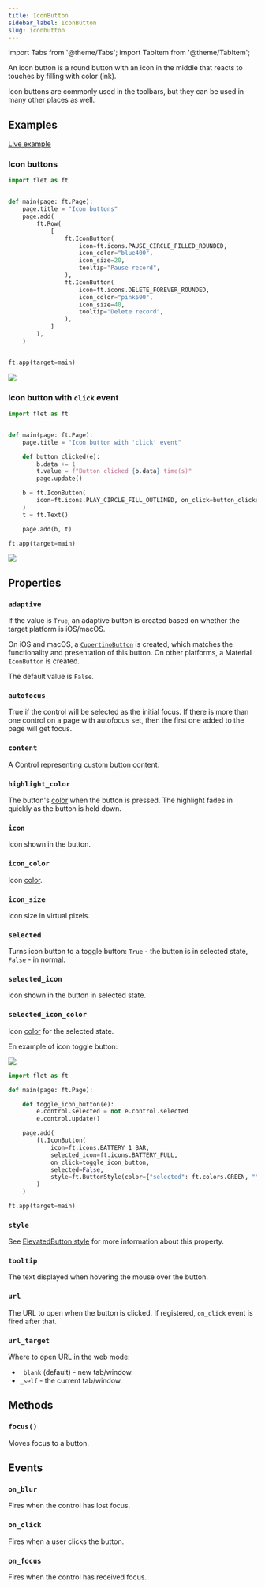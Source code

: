 ```yaml
---
title: IconButton
sidebar_label: IconButton
slug: iconbutton
---
```


import Tabs from '@theme/Tabs';
import TabItem from '@theme/TabItem';

An icon button is a round button with an icon in the middle that reacts to touches by filling with color (ink).

Icon buttons are commonly used in the toolbars, but they can be used in many other places as well.

## Examples

[Live example](https://flet-controls-gallery.fly.dev/buttons/iconbutton)

### Icon buttons

<Tabs groupId="language">
  <TabItem value="python" label="Python" default>

```python
import flet as ft


def main(page: ft.Page):
    page.title = "Icon buttons"
    page.add(
        ft.Row(
            [
                ft.IconButton(
                    icon=ft.icons.PAUSE_CIRCLE_FILLED_ROUNDED,
                    icon_color="blue400",
                    icon_size=20,
                    tooltip="Pause record",
                ),
                ft.IconButton(
                    icon=ft.icons.DELETE_FOREVER_ROUNDED,
                    icon_color="pink600",
                    icon_size=40,
                    tooltip="Delete record",
                ),
            ]
        ),
    )


ft.app(target=main)
```
  </TabItem>
</Tabs>

<img src="/img/docs/controls/icon-button/icon-buttons.gif" className="screenshot-50" />

### Icon button with `click` event

<Tabs groupId="language">
  <TabItem value="python" label="Python" default>

```python
import flet as ft


def main(page: ft.Page):
    page.title = "Icon button with 'click' event"

    def button_clicked(e):
        b.data += 1
        t.value = f"Button clicked {b.data} time(s)"
        page.update()

    b = ft.IconButton(
        icon=ft.icons.PLAY_CIRCLE_FILL_OUTLINED, on_click=button_clicked, data=0
    )
    t = ft.Text()

    page.add(b, t)

ft.app(target=main)
```
  </TabItem>
</Tabs>

<img src="/img/docs/controls/icon-button/icon-button-with-click-event.gif" className="screenshot-50" />

## Properties

### `adaptive`

If the value is `True`, an adaptive button is created based on whether the target platform is iOS/macOS.

On iOS and macOS, a [`CupertinoButton`](/docs/controls/cupertinobutton) is created, which matches the functionality and presentation of this button. On other platforms, a Material `IconButton` is created.

The default value is `False`.

### `autofocus`

True if the control will be selected as the initial focus. If there is more than one control on a page with autofocus set, then the first one added to the page will get focus.

### `content`

A Control representing custom button content.

### `highlight_color`

The button's [color](/docs/guides/python/colors) when the button is pressed. The highlight fades in quickly as the button is held down.

### `icon`

Icon shown in the button.

### `icon_color`

Icon [color](/docs/reference/colors).

### `icon_size`

Icon size in virtual pixels.

### `selected`

Turns icon button to a toggle button: `True` - the button is in selected state, `False` - in normal.

### `selected_icon`

Icon shown in the button in selected state.

### `selected_icon_color`

Icon [color](/docs/reference/colors) for the selected state.

En example of icon toggle button:

<img src="/img/blog/gradients/toggle-icon-button.gif" className="screenshot-10" />

```python
import flet as ft

def main(page: ft.Page):

    def toggle_icon_button(e):
        e.control.selected = not e.control.selected
        e.control.update()

    page.add(
        ft.IconButton(
            icon=ft.icons.BATTERY_1_BAR,
            selected_icon=ft.icons.BATTERY_FULL,
            on_click=toggle_icon_button,
            selected=False,
            style=ft.ButtonStyle(color={"selected": ft.colors.GREEN, "": ft.colors.RED}),
        )
    )

ft.app(target=main)
```

### `style`

See [ElevatedButton.style](/docs/controls/elevatedbutton#style) for more information about this property.

### `tooltip`

The text displayed when hovering the mouse over the button.

### `url`

The URL to open when the button is clicked. If registered, `on_click` event is fired after that.

### `url_target`

Where to open URL in the web mode:

* `_blank` (default) - new tab/window.
* `_self` - the current tab/window.

## Methods

### `focus()`

Moves focus to a button.

## Events

### `on_blur`

Fires when the control has lost focus.

### `on_click`

Fires when a user clicks the button.

### `on_focus`

Fires when the control has received focus.